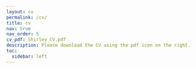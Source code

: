 ```yaml
---
layout: cv
permalink: /cv/
title: cv
nav: true
nav_order: 5
cv_pdf: Shirley_CV.pdf
description: Please download the CV using the pdf icon on the right.
toc:
  sidebar: left
---
```

